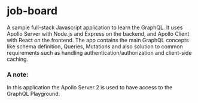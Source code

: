 # job-board

A sample full-stack Javascript application to learn the GraphQL. It uses Apollo Server with Node.js and Express on the backend, and Apollo Client with React on the frontend. The app contains the main GraphQL concepts like schema definition, Queries, Mutations and also solution to common requirements such as handling authentication/authorization and client-side caching.

### A note:

In this application the Apollo Server 2 is used to have access to the GraphQL Playground.
